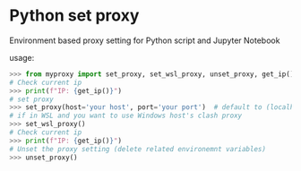# Python set proxy

Environment based proxy setting for Python script and Jupyter Notebook

usage:

```python
>>> from myproxy import set_proxy, set_wsl_proxy, unset_proxy, get_ip()
# Check current ip
>>> print(f"IP: {get_ip()}")
# set proxy 
>>> set_proxy(host='your host', port='your port')  # default to (localhost, 17890)
# if in WSL and you want to use Windows host's clash proxy
>>> set_wsl_proxy()
# Check current ip
>>> print(f"IP: {get_ip()}")
# Unset the proxy setting (delete related environemnt variables)
>>> unset_proxy()
```

